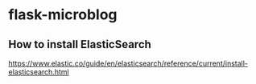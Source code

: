 # flask-microblog

## How to install ElasticSearch

https://www.elastic.co/guide/en/elasticsearch/reference/current/install-elasticsearch.html